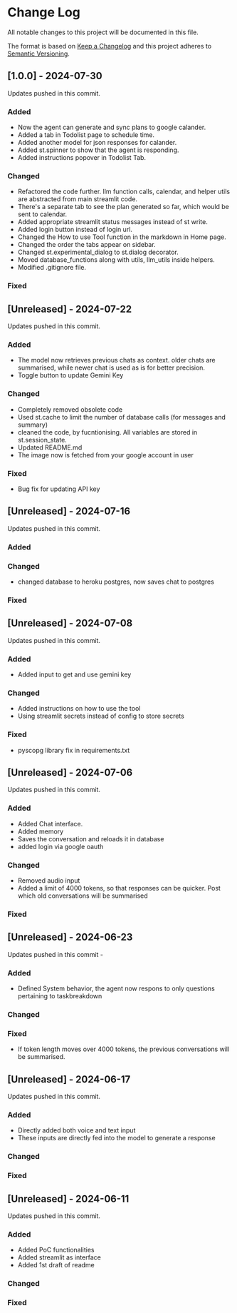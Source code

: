 # Change Log
All notable changes to this project will be documented in this file.
 
The format is based on [Keep a Changelog](http://keepachangelog.com/)
and this project adheres to [Semantic Versioning](http://semver.org/).

## [1.0.0] - 2024-07-30
 
Updates pushed in this commit.
 
### Added
- Now the agent can generate and sync plans to google calander.
- Added a tab in Todolist page to schedule time.
- Added another model for json responses for calander. 
- Added st.spinner to show that the agent is responding.
- Added instructions popover in Todolist Tab.
### Changed
- Refactored the code further. llm function calls, calendar, and helper utils are abstracted from main streamlit code.
- There's a separate tab to see the plan generated so far, which would be sent to calendar.
- Added appropriate streamlit status messages instead of st write.  
- Added login button instead of login url.
- Changed the How to use Tool function in the markdown in Home page.
- Changed the order the tabs appear on sidebar.
- Changed st.experimental_dialog to st.dialog decorator.
- Moved database_functions along with utils, llm_utils inside helpers.
- Modified .gitignore file.
### Fixed

## [Unreleased] - 2024-07-22
 
Updates pushed in this commit.
 
### Added
- The model now retrieves previous chats as context. older chats are summarised, while newer chat is used as is for better precision.
- Toggle button to update Gemini Key
### Changed
- Completely removed obsolete code 
- Used st.cache to limit the number of database calls (for messages and summary)
- cleaned the code, by fucntionising. All variables are stored in st.session_state.
- Updated README.md
- The image now is fetched from your google account in user
### Fixed
- Bug fix for updating API key

## [Unreleased] - 2024-07-16
 
Updates pushed in this commit.
 
### Added
 
### Changed
- changed database to heroku postgres, now saves chat to postgres 
### Fixed

## [Unreleased] - 2024-07-08
 
Updates pushed in this commit.
 
### Added
- Added input to get and use gemini key
 
### Changed
- Added instructions on how to use the tool
- Using streamlit secrets instead of config to store secrets
### Fixed
- pyscopg library fix in requirements.txt

## [Unreleased] - 2024-07-06
 
Updates pushed in this commit.
 
### Added
- Added Chat interface.
- Added memory
- Saves the conversation and reloads it in database
- added login via google oauth
 
### Changed
- Removed audio input
- Added a limit of 4000 tokens, so that responses can be quicker. Post which old conversations will be summarised
 
### Fixed

## [Unreleased] - 2024-06-23

Updates pushed in this commit - 

### Added
- Defined System behavior, the agent now respons to only questions pertaining to taskbreakdown
 
### Changed
 
### Fixed
- If token length moves over 4000 tokens, the previous conversations will be summarised.
## [Unreleased] - 2024-06-17

Updates pushed in this commit.

### Added
- Directly added both voice and text input 
- These inputs are directly fed into the model to generate a response
 
### Changed
 
### Fixed


## [Unreleased] - 2024-06-11
 
Updates pushed in this commit.
 
### Added
- Added PoC functionalities
- Added streamlit as interface
- Added 1st draft of readme
 
### Changed
 
### Fixed
